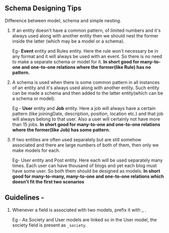 ## Schema Designing Tips

Difference between model, schema and simple nesting.

1. If an entity doesn't have a common pattern, of limited numbers and it's always used along with another entity then we should nest the former inside the latter (which may be a model or a schema).

   Eg- **Event** entity and Rules entity. Here the rule won't necessary be in any format and it will always be used with an event. So there is no need to make a separate schema or model for it.
   **In short good for many-to-one and one-to-one relations where the former(like Rule) has no pattern.**

2. A schema is used when there is some common pattern in all instances of an entity and it's always used along with another entity.
   Such entity can be made a schema and then added to the latter entity(which can be a schema or model).

   Eg - **User** entity and **Job** entity. Here a job will always have a certain pattern (like joiningDate, description, position, location etc.) and that job will always belong to that user. Also a user will certainly not have more than 15 jobs.
   **In short good for many-to-one and one-to-one relations where the former(like Job) has some pattern.**

3. If two entities are often used separately but are still somehow associated and there are large numbers of both of them, then only we make
   models for each.
   
   Eg- User entity and Post entity. Here each will be used separately many times. Each user can have thousand of blogs and yet each blog must have some user. So both them should be designed as models.
   **In short good for many-to-many, many-to-one and one-to-one relations which doesn't fit the first two scenarios**


## Guidelines - 

   1. Whenever a field is associated with two models, prefix it with _ .
       
       Eg - As Society and User models are linked so in the User model, the society field is present as `_society`.
